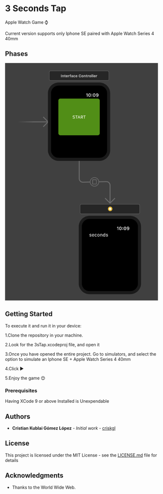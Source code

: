 # 3 Seconds Tap 

Apple Watch Game ⌚️

Current version supports only Iphone SE paired with Apple Watch Series 4 40mm

## Phases

  ![Alt text](readmeImages/phase1.png)

## Getting Started

To execute it and run it in your device:
  
  1.Clone the repository in your machine.
  
  2.Look for the 3sTap.xcodeproj file, and open it
  
  3.Once you have opened the entire project. Go to simulators, and select the option to simulate an Iphone SE + Apple Watch Series 4 40mm
  
  4.Click ▶️
  
  5.Enjoy the game 😊
  
### Prerequisites

  Having XCode 9 or above Installed is Unexpendable
  
## Authors

* **Cristian Kublai Gómez López** - *Initial work* - [criskgl](https://github.com/criskgl)


## License

This project is licensed under the MIT License - see the [LICENSE.md](LICENSE.md) file for details

## Acknowledgments

* Thanks to the World Wide Web.
